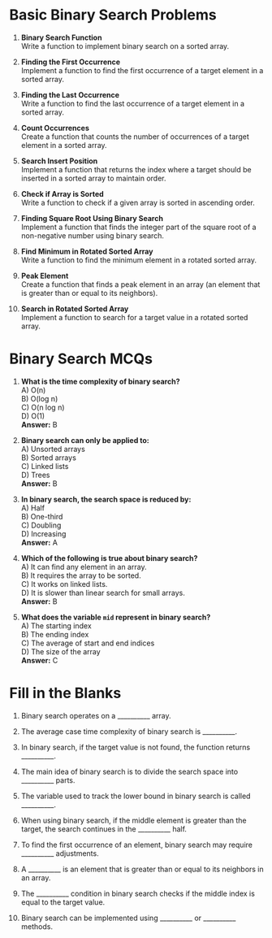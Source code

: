 # Basic Binary Search Problems

1. **Binary Search Function**  
   Write a function to implement binary search on a sorted array.

2. **Finding the First Occurrence**  
   Implement a function to find the first occurrence of a target element in a sorted array.

3. **Finding the Last Occurrence**  
   Write a function to find the last occurrence of a target element in a sorted array.

4. **Count Occurrences**  
   Create a function that counts the number of occurrences of a target element in a sorted array.

5. **Search Insert Position**  
   Implement a function that returns the index where a target should be inserted in a sorted array to maintain order.

6. **Check if Array is Sorted**  
   Write a function to check if a given array is sorted in ascending order.

7. **Finding Square Root Using Binary Search**  
   Implement a function that finds the integer part of the square root of a non-negative number using binary search.

8. **Find Minimum in Rotated Sorted Array**  
   Write a function to find the minimum element in a rotated sorted array.

9. **Peak Element**  
   Create a function that finds a peak element in an array (an element that is greater than or equal to its neighbors).

10. **Search in Rotated Sorted Array**  
    Implement a function to search for a target value in a rotated sorted array.

# Binary Search MCQs

1. **What is the time complexity of binary search?**  
   A) O(n)  
   B) O(log n)  
   C) O(n log n)  
   D) O(1)  
   **Answer:** B

2. **Binary search can only be applied to:**  
   A) Unsorted arrays  
   B) Sorted arrays  
   C) Linked lists  
   D) Trees  
   **Answer:** B

3. **In binary search, the search space is reduced by:**  
   A) Half  
   B) One-third  
   C) Doubling  
   D) Increasing  
   **Answer:** A

4. **Which of the following is true about binary search?**  
   A) It can find any element in an array.  
   B) It requires the array to be sorted.  
   C) It works on linked lists.  
   D) It is slower than linear search for small arrays.  
   **Answer:** B

5. **What does the variable `mid` represent in binary search?**  
   A) The starting index  
   B) The ending index  
   C) The average of start and end indices  
   D) The size of the array  
   **Answer:** C

# Fill in the Blanks

1. Binary search operates on a __________ array.

2. The average case time complexity of binary search is __________.

3. In binary search, if the target value is not found, the function returns __________.

4. The main idea of binary search is to divide the search space into __________ parts.

5. The variable used to track the lower bound in binary search is called __________.

6. When using binary search, if the middle element is greater than the target, the search continues in the __________ half.

7. To find the first occurrence of an element, binary search may require __________ adjustments.

8. A __________ is an element that is greater than or equal to its neighbors in an array.

9. The __________ condition in binary search checks if the middle index is equal to the target value.

10. Binary search can be implemented using __________ or __________ methods.
